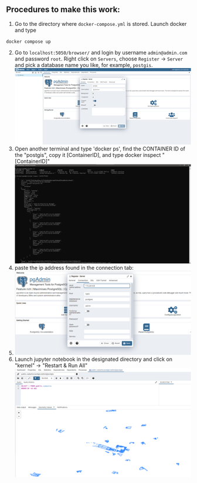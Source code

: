 ## Procedures to make this work:

1. Go to the directory where `docker-compose.yml` is stored. Launch docker and type
```
docker compose up
```
2. Go to `localhost:5050/browser/` and login by username `admin@admin.com` and password `root`.
Right click on `Servers`, choose `Register` -> `Server` and pick a database name you like, for example, `postgis`.
![](images_of_introduction/Pasted%20image%2020220907130302.png)
3. Open another terminal and type 'docker ps', find the CONTAINER ID of the "postgis", copy it \[ContainerID\], and type docker inspect "\[ContainerID\]"
![](images_of_introduction/Pasted%20image%2020220907130401.png)
4. paste the ip address found in the connection tab:
5. ![](images_of_introduction/Pasted%20image%2020220907130641.png)
6. Launch jupyter notebook in the designated directory and click on "kernel" -> "Restart & Run All"
![](images_of_introduction/Pasted%20image%2020220907133035.png)